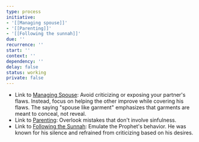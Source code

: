 ```yaml
---
type: process
initiative:
- '[[Managing spouse]]'
- '[[Parenting]]'
- '[[Following the sunnah]]'
due: ''
recurrence: ''
start: ''
context: ''
dependency: ''
delay: false
status: working
private: false
---
```


* Link to [Managing Spouse](docs/sidebar1/Initiatives/worship/Managing%20spouse.md): Avoid criticizing or exposing your partner's flaws. Instead, focus on helping the other improve while covering his flaws. The saying "spouse like garment" emphasizes that garments are meant to conceal, not reveal.
* Link to [Parenting](docs/sidebar1/Initiatives/worship/Parenting.md): Overlook mistakes that don't involve sinfulness.
* Link to [Following the Sunnah](docs/sidebar1/Initiatives/worship/Following%20the%20sunnah.md): Emulate the Prophet's behavior. He was known for his silence and refrained from criticizing based on his desires.

